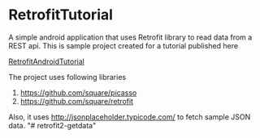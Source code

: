 # RetrofitTutorial
A simple android application that uses Retrofit library to read data from a REST api.
This is sample project created for a tutorial published here

[RetrofitAndroidTutorial](https://medium.com/@prakash_pun/retrofit-a-simple-android-tutorial-48437e4e5a23)

The project uses following libraries

1. https://github.com/square/picasso 
2. https://github.com/square/retrofit


Also, it uses http://jsonplaceholder.typicode.com/ to fetch sample JSON data.
"# retrofit2-getdata" 
